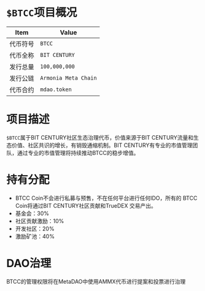 # `$BTCC`项目概况

|Item | Value|
|--|--|
| 代币符号 | `BTCC` |
| 代币全称 | `BIT CENTURY` |
| 发行总量 | `100,000,000` |
| 发行公链 | `Armonia Meta Chain`|
| 代币合约 | `mdao.token` |

# 项目描述

`$BTCC`属于BIT CENTURY社区生态治理代币，价值来源于BIT CENTURY流量和生态价值、社区共识的增长，有销毁通缩机制。BIT CENTURY有专业的市值管理团队，通过专业的市值管理将持续推动BTCC的稳步增值。

# 持有分配

* BTCC Coin不会进行私募与预售，不在任何平台进行任何IDO，所有的 BTCC Coin将通过BIT CENTURY社区贡献和TrueDEX 交易产出。
* 基金会：30%
* 社区贡献激励：10%
* 开发社区：20%
* 激励矿池：40%
  
# DAO治理

BTCC的管理权限将在MetaDAO中使用AMMX代币进行提案和投票进行治理